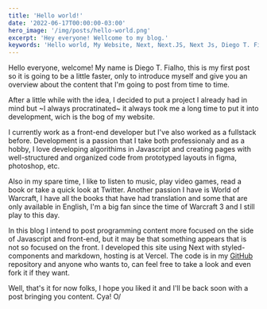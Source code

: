 ```yaml
---
title: 'Hello world!'
date: '2022-06-17T00:00:00-03:00'
hero_image: '/img/posts/hello-world.png'
excerpt: 'Hey everyone! Wellcome to my blog.'
keywords: 'Hello world, My Website, Next, Next.JS, Next Js, Diego T. Fialho, Diego, Diego Fialho'
---
```


Hello everyone, welcome! My name is Diego T. Fialho, this is my first post so it is going to be a little faster, only to introduce myself and give you an overview about the content that I'm going to post from time to time.

After a little while with the idea, I decided to put a project I already had in mind but ~I always procratinated~ it always took me a long time to put it into development, wich is the bog of my website.

I currently work as a front-end developer but I've also worked as a fullstack before. Development is a passion that I take both professionaly and as a hobby, I love developing algorithims in Javascript and creating pages with well-structured and organized code from prototyped layouts in figma, photoshop, etc.

Also in my spare time, I like to listen to music, play video games, read a book or take a quick look at Twitter. Another passion I have is World of Warcraft, I have all the books that have had translation and some that are only available in English, I'm a big fan since the time of Warcraft 3 and I still play to this day.

In this blog I intend to post programming content more focused on the side of Javascript and front-end, but it may be that something appears that is not so focused on the front. I developed this site using Next with styled-components and markdown, hosting is at Vercel. The code is in my [GitHub](https://github.com/dtfialho/my-website) repository and anyone who wants to, can feel free to take a look and even fork it if they want.

Well, that's it for now folks, I hope you liked it and I'll be back soon with a post bringing you content. Cya! O/
